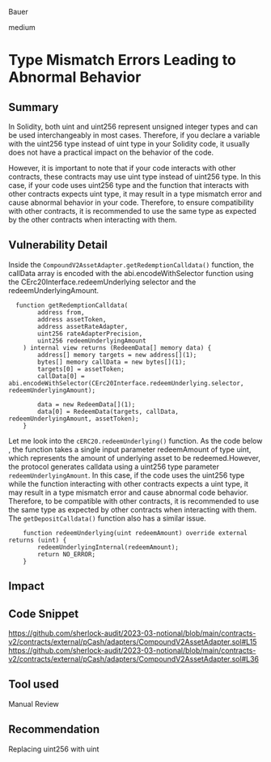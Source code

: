 Bauer

medium

# Type Mismatch Errors Leading to Abnormal Behavior

## Summary
In Solidity, both uint and uint256 represent unsigned integer types and can be used interchangeably in most cases. Therefore, if you declare a variable with the uint256 type instead of uint type in your Solidity code, it usually does not have a practical impact on the behavior of the code.

However, it is important to note that if your code interacts with other contracts, these contracts may use uint type instead of uint256 type. In this case, if your code uses uint256 type and the function that interacts with other contracts expects uint type, it may result in a type mismatch error and cause abnormal behavior in your code. Therefore, to ensure compatibility with other contracts, it is recommended to use the same type as expected by the other contracts when interacting with them.
## Vulnerability Detail
Inside the `CompoundV2AssetAdapter.getRedemptionCalldata()` function, the callData array is encoded with the abi.encodeWithSelector function using the CErc20Interface.redeemUnderlying selector and the redeemUnderlyingAmount.
```solidity
  function getRedemptionCalldata(
        address from,
        address assetToken,
        address assetRateAdapter,
        uint256 rateAdapterPrecision,
        uint256 redeemUnderlyingAmount
    ) internal view returns (RedeemData[] memory data) {
        address[] memory targets = new address[](1);
        bytes[] memory callData = new bytes[](1);
        targets[0] = assetToken;
        callData[0] = abi.encodeWithSelector(CErc20Interface.redeemUnderlying.selector, redeemUnderlyingAmount);

        data = new RedeemData[](1);
        data[0] = RedeemData(targets, callData, redeemUnderlyingAmount, assetToken);
    }
```
Let me look into the `cERC20.redeemUnderlying()` function. As the code below ,
the function takes a single input parameter redeemAmount of type uint, which represents the amount of underlying asset to be redeemed.However, the protocol generates calldata using a uint256 type parameter `redeemUnderlyingAmount`. In this case, if the code uses the uint256 type while the function interacting with other contracts expects a uint type, it may result in a type mismatch error and cause abnormal code behavior. Therefore, to be compatible with other contracts, it is recommended to use the same type as expected by other contracts when interacting with them. The `getDepositCalldata()` function also has a similar issue.
```solidity
    function redeemUnderlying(uint redeemAmount) override external returns (uint) {
        redeemUnderlyingInternal(redeemAmount);
        return NO_ERROR;
    }

```


## Impact

## Code Snippet
https://github.com/sherlock-audit/2023-03-notional/blob/main/contracts-v2/contracts/external/pCash/adapters/CompoundV2AssetAdapter.sol#L15
https://github.com/sherlock-audit/2023-03-notional/blob/main/contracts-v2/contracts/external/pCash/adapters/CompoundV2AssetAdapter.sol#L36
## Tool used

Manual Review

## Recommendation
Replacing uint256 with uint